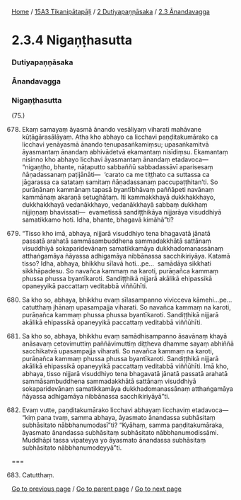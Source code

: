 
[Home](/) / [15A3 Tikanipātapāḷi](/tipitaka/15A3.md) / [2 Dutiyapaṇṇāsaka](/tipitaka/15A3/2.md) / [2.3 Ānandavagga](/tipitaka/15A3/2/2.3.md)

# 2.3.4 Nigaṇṭhasutta

### Dutiyapaṇṇāsaka

### Ānandavagga

### Nigaṇṭhasutta

(75.)

678. Ekaṃ samayaṃ āyasmā ānando vesāliyaṃ viharati mahāvane kūṭāgārasālāyaṃ. Atha kho abhayo ca licchavi paṇḍitakumārako ca licchavi yenāyasmā ānando tenupasaṅkamiṃsu; upasaṅkamitvā āyasmantaṃ ānandaṃ abhivādetvā ekamantaṃ nisīdiṃsu. Ekamantaṃ nisinno kho abhayo licchavi āyasmantaṃ ānandaṃ etadavoca—  “nigaṇṭho, bhante, nāṭaputto sabbaññū sabbadassāvī aparisesaṃ ñāṇadassanaṃ paṭijānāti—  ‘carato ca me tiṭṭhato ca suttassa ca jāgarassa ca satataṃ samitaṃ ñāṇadassanaṃ paccupaṭṭhitan’ti. So purāṇānaṃ kammānaṃ tapasā byantībhāvaṃ paññāpeti navānaṃ kammānaṃ akaraṇā setughātaṃ. Iti kammakkhayā dukkhakkhayo, dukkhakkhayā vedanākkhayo, vedanākkhayā sabbaṃ dukkhaṃ nijjiṇṇaṃ bhavissati—  evametissā sandiṭṭhikāya nijjarāya visuddhiyā samatikkamo hoti. Idha, bhante, bhagavā kimāhā”ti?

679. “Tisso kho imā, abhaya, nijjarā visuddhiyo tena bhagavatā jānatā passatā arahatā sammāsambuddhena sammadakkhātā sattānaṃ visuddhiyā sokaparidevānaṃ samatikkamāya dukkhadomanassānaṃ atthaṅgamāya ñāyassa adhigamāya nibbānassa sacchikiriyāya. Katamā tisso? Idha, abhaya, bhikkhu sīlavā hoti…pe…  samādāya sikkhati sikkhāpadesu. So navañca kammaṃ na karoti, purāṇañca kammaṃ phussa phussa byantīkaroti. Sandiṭṭhikā nijjarā akālikā ehipassikā opaneyyikā paccattaṃ veditabbā viññūhīti.

680. Sa kho so, abhaya, bhikkhu evaṃ sīlasampanno vivicceva kāmehi…pe…  catutthaṃ jhānaṃ upasampajja viharati. So navañca kammaṃ na karoti, purāṇañca kammaṃ phussa phussa byantīkaroti. Sandiṭṭhikā nijjarā akālikā ehipassikā opaneyyikā paccattaṃ veditabbā viññūhīti.

681. Sa kho so, abhaya, bhikkhu evaṃ samādhisampanno āsavānaṃ khayā anāsavaṃ cetovimuttiṃ paññāvimuttiṃ diṭṭheva dhamme sayaṃ abhiññā sacchikatvā upasampajja viharati. So navañca kammaṃ na karoti, purāṇañca kammaṃ phussa phussa byantīkaroti. Sandiṭṭhikā nijjarā akālikā ehipassikā opaneyyikā paccattaṃ veditabbā viññūhīti. Imā kho, abhaya, tisso nijjarā visuddhiyo tena bhagavatā jānatā passatā arahatā sammāsambuddhena sammadakkhātā sattānaṃ visuddhiyā sokaparidevānaṃ samatikkamāya dukkhadomanassānaṃ atthaṅgamāya ñāyassa adhigamāya nibbānassa sacchikiriyāyā”ti.

682. Evaṃ vutte, paṇḍitakumārako licchavi abhayaṃ licchaviṃ etadavoca—  “kiṃ pana tvaṃ, samma abhaya, āyasmato ānandassa subhāsitaṃ subhāsitato nābbhanumodasī”ti? “Kyāhaṃ, samma paṇḍitakumāraka, āyasmato ānandassa subhāsitaṃ subhāsitato nābbhanumodissāmi. Muddhāpi tassa vipateyya yo āyasmato ānandassa subhāsitaṃ subhāsitato nābbhanumodeyyā”ti.

===

683. Catutthaṃ.



[Go to previous page](/tipitaka/15A3/2/2.3/2.3.3.md) / [Go to parent page](/tipitaka/15A3/2/2.3.md) / [Go to next page](/tipitaka/15A3/2/2.3/2.3.5.md)


